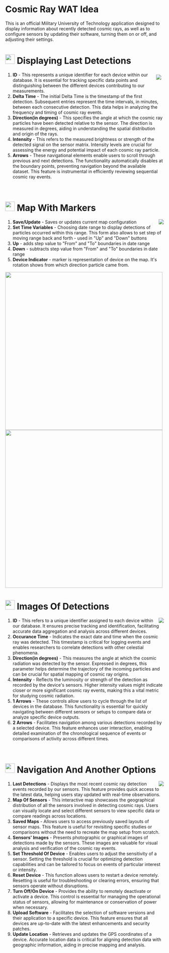 # Cosmic Ray WAT Idea
This is an official Military University of Technology application designed to display information about recently detected cosmic rays, as well as to configure sensors by updating their software, turning them on or off, and adjusting their settings.

# <img src="https://icons.veryicon.com/png/o/education-technology/technology-big-data-visualization/network-detection.png" width="30" height="30"> Displaying Last Detections

<img align="right" src="https://github.com/user-attachments/assets/82f9eab8-4cfe-4a93-8a24-7345f3b18b6e" style="padding: 8px;">

1. **ID** - This represents a unique identifier for each device within our database. It is essential for tracking specific data points and distinguishing between the different devices contributing to our measurements.
2. **Delta Time** - The initial Delta Time is the timestamp of the first detection. Subsequent entries represent the time intervals, in minutes, between each consecutive detection. This data helps in analyzing the frequency and timing of cosmic ray events.
3. **Direction(in degrees)** - This specifies the angle at which the cosmic ray particles have been detected relative to the sensor. The direction is measured in degrees, aiding in understanding the spatial distribution and origin of the rays.
4. **Intensity** - This refers to the measured brightness or strength of the detected signal on the sensor matrix. Intensity levels are crucial for assessing the energy and potential impact of each cosmic ray particle.
5. **Arrows** - These navigational elements enable users to scroll through previous and next detections. The functionality automatically disables at the boundary points, preventing navigation beyond the available dataset. This feature is instrumental in efficiently reviewing sequential cosmic ray events.
<br clear="right"/>

# <img src="https://cdn-icons-png.freepik.com/512/7555/7555805.png" width="30" height="30"> Map With Markers
<img align="right" src="https://github.com/user-attachments/assets/ca0e6268-8bcc-4288-89ef-1f8d5263a3da">

1. **Save/Update** - Saves or updates current map configuration
2. **Set Time Variables** - Choosing date range to display detections of particles occurred within this range. This form also allows to set step of moving range back and forth - used in "Up" and "Down" buttons
3. **Up** - adds step value to "From" and "To" boundaries in date range
4. **Down** - subtracts step value from "From" and "To" boundaries in date range
5. **Device Indicator** - marker is representation of device on the map. It's rotation shows from which direction particle came from.


<img src="https://github.com/user-attachments/assets/45a8aa73-f5d1-469e-88ec-0e62662cadc2" height="500">
<img src="https://github.com/user-attachments/assets/f6dbb504-a64a-4b6f-92fb-4aafc69b6770" height="500">

<br clear="right"/>

# <img src="https://cdn-icons-png.freepik.com/256/8479/8479052.png?semt=ais_hybrid" width="30" height="30"> Images Of Detections
<img align="right" src="https://github.com/user-attachments/assets/05c3312a-3814-4717-bf7a-8724b05e3b25">

1. **ID** - This refers to a unique identifier assigned to each device within our database. It ensures precise tracking and identification, facilitating accurate data aggregation and analysis across different devices.
2. **Occurance Time** - Indicates the exact date and time when the cosmic ray was detected. This timestamp is critical for logging events and enables researchers to correlate detections with other celestial phenomena.
3. **Direction(in degrees)** - This measures the angle at which the cosmic radiation was detected by the sensor. Expressed in degrees, this parameter helps determine the trajectory of the incoming particles and can be crucial for spatial mapping of cosmic ray origins.
4. **Intensity** - Reflects the luminosity or strength of the detection as recorded by the device's sensors. Higher intensity values might indicate closer or more significant cosmic ray events, making this a vital metric for studying cosmic radiation.
5. **1 Arrows** - These controls allow users to cycle through the list of devices in the database. This functionality is essential for quickly navigating between different sensors or setups to compare data or analyze specific device outputs.
6. **2 Arrows** - Facilitates navigation among various detections recorded by a selected device. This feature enhances user interaction, enabling detailed examination of the chronological sequence of events or comparisons of activity across different times.

<br clear="right"/>

# <img src="https://png.pngtree.com/png-vector/20230822/ourmid/pngtree-app-drawer-icon-vector-template-design-download-png-image_6852897.png" width="30" height="30"> Navigation And Another Options
<img align="right" src="https://github.com/user-attachments/assets/1b76304a-3611-40fd-9f19-307510d176a0">

1. **Last Detections** - Displays the most recent cosmic ray detection events recorded by our sensors. This feature provides quick access to the latest data, helping users stay updated with real-time observations.
2. **Map Of Sensors** - This interactive map showcases the geographical distribution of all the sensors involved in detecting cosmic rays. Users can visually locate and select different sensors to view specific data or compare readings across locations.
3. **Saved Maps** - Allows users to access previously saved layouts of sensor maps. This feature is useful for revisiting specific studies or comparisons without the need to recreate the map setup from scratch.
4. **Sensors' Images** - Presents photographic or graphical images of detections made by the sensors. These images are valuable for visual analysis and verification of the cosmic ray events.
5. **Set Threshold Of Device** - Enables users to adjust the sensitivity of a sensor. Setting the threshold is crucial for optimizing detection capabilities and can be tailored to focus on events of particular interest or intensity.
6. **Reset Device** - This function allows users to restart a device remotely. Resetting is useful for troubleshooting or clearing errors, ensuring that sensors operate without disruptions.
7. **Turn Off/On Device** - Provides the ability to remotely deactivate or activate a device. This control is essential for managing the operational status of sensors, allowing for maintenance or conservation of power when necessary.
8. **Upload Software** - Facilitates the selection of software versions and their application to a specific device. This feature ensures that all devices are up-to-date with the latest enhancements and security patches.
9. **Update Location** - Retrieves and updates the GPS coordinates of a device. Accurate location data is critical for aligning detection data with geographic information, aiding in precise mapping and analysis.

<br clear="right"/>
